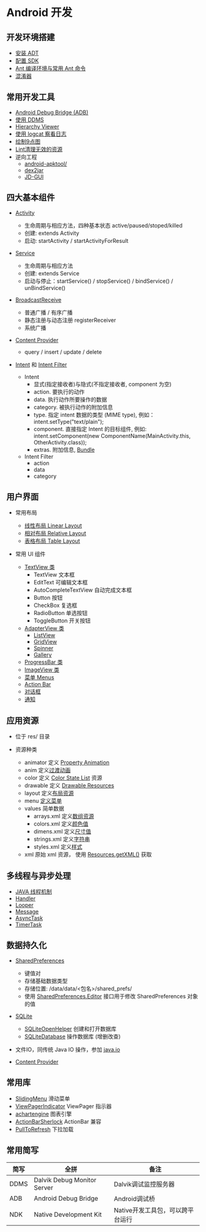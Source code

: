 # Android 开发

## 开发环境搭建
- [安装 ADT](https://developer.android.com/sdk/installing/installing-adt.html)
- [配置 SDK](https://developer.android.com/sdk/installing/adding-packages.html)
- [Ant 编译环境与常用 Ant 命令](https://developer.android.com/tools/building/building-cmdline.html)
- [混淆器](http://developer.android.com/tools/help/proguard.html)

## 常用开发工具
- [Android Debug Bridge (ADB)](https://developer.android.com/tools/help/adb.html)
- [使用 DDMS](https://developer.android.com/tools/debugging/ddms.html)
- [Hierarchy Viewer](https://developer.android.com/tools/debugging/debugging-ui.html)
- [使用 logcat 察看日志](https://developer.android.com/tools/help/logcat.html)
- [绘制9点图](https://developer.android.com/tools/help/draw9patch.html)
- [Lint清理无效的资源](http://tools.android.com/tips/lint)
- 逆向工程
	- [android-apktool/](https://code.google.com/p/android-apktool/)
	- [dex2jar](https://code.google.com/p/dex2jar/)
	- [JD-GUI](http://java.decompiler.free.fr/)

## 四大基本组件
- [Activity](http://developer.android.com/reference/android/app/Activity.html)
	- 生命周期与相应方法，四种基本状态 active/paused/stoped/killed
	- 创建: extends Activity
	- 启动: startActivity / startActivityForResult

- [Service](http://developer.android.com/reference/android/app/Service.html)
	- 生命周期与相应方法
	- 创建: extends Service
	- 启动与停止：startService() / stopService() / bindService() / unBindService()

- [BroadcastReceive](http://developer.android.com/reference/android/content/BroadcastReceiver.html)
	- 普通广播 / 有序广播
	- 静态注册与动态注册 registerReceiver
	- 系统广播

- [Content Provider](http://developer.android.com/reference/android/content/ContentProvider.html)
	- query / insert / update / delete

- [Intent](http://developer.android.com/reference/android/content/Intent.html) 和 [Intent Filter](http://developer.android.com/reference/android/content/IntentFilter.html)
	- Intent
		- 显式(指定接收者)与隐式(不指定接收者, component 为空)
		- action. 要执行的动作
		- data. 执行动作所要操作的数据
		- category. 被执行动作的附加信息
		- type. 指定 intent 数据的类型 (MIME type), 例如：intent.setType("text/plain");
		- component. 直接指定 Intent 的目标组件, 例如: intent.setComponent(new ComponentName(MainActivity.this, OtherActivity.class)); 
		- extras. 附加信息, [Bundle](http://developer.android.com/reference/android/os/Bundle.html)
	- Intent Filter
		- action
		- data
		- category
		
	
## 用户界面
- 常用布局
	- [线性布局 Linear Layout](http://developer.android.com/guide/topics/ui/layout/linear.html)
	- [相对布局 Relative Layout](http://developer.android.com/guide/topics/ui/layout/relative.html)
	- [表格布局 Table Layout](http://developer.android.com/guide/topics/ui/layout/grid.html)

- 常用 UI 组件
	- [TextView 类](http://developer.android.com/reference/android/widget/TextView.html)
		- TextView 文本框
		- EditText 可编辑文本框
		- AutoCompleteTextView 自动完成文本框
		- Button 按钮
		- CheckBox 复选框
		- RadioButton 单选按钮
		- ToggleButton 开关按钮
	- [AdapterView 类](http://developer.android.com/reference/android/widget/AdapterView.html)
		- [ListView](http://developer.android.com/reference/android/widget/ListView.html)
		- [GridView](http://developer.android.com/reference/android/widget/GridView.html)
		- [Spinner](http://developer.android.com/reference/android/widget/Spinner.html)
		- [Gallery](http://developer.android.com/reference/android/widget/Gallery.html)
	- [ProgressBar 类](http://developer.android.com/reference/android/widget/ProgressBar.html)
	- [ImageView 类](http://developer.android.com/reference/android/widget/ImageView.html)
	- [菜单 Menus](http://developer.android.com/guide/topics/ui/menus.html)
	- [Action Bar](http://developer.android.com/guide/topics/ui/actionbar.html)
	- [对话框](http://developer.android.com/guide/topics/ui/dialogs.html)
	- [通知](http://developer.android.com/guide/topics/ui/notifiers/notifications.html)
	
## 应用资源

- 位于 res/ 目录

- 资源种类
	- animator 定义 [Property Animation](http://developer.android.com/guide/topics/graphics/prop-animation.html)
	- anim 定义[过渡动画](http://developer.android.com/guide/topics/graphics/view-animation.html#tween-animation)
	- color 定义 [Color State List](http://developer.android.com/guide/topics/resources/color-list-resource.html) 资源
	- drawable 定义 [Drawable Resources](http://developer.android.com/guide/topics/resources/drawable-resource.html)
	- layout 定义[布局资源](http://developer.android.com/guide/topics/resources/layout-resource.html)
	- menu [定义菜单](http://developer.android.com/guide/topics/resources/menu-resource.html)
	- values 简单数据
		- arrays.xml 定义[数组资源](http://developer.android.com/guide/topics/resources/more-resources.html#TypedArray)
		- colors.xml 定义[颜色值](http://developer.android.com/guide/topics/resources/more-resources.html#Color)
		- dimens.xml 定义[尺寸值](http://developer.android.com/guide/topics/resources/more-resources.html#Dimension)
		- strings.xml 定义[字符串](http://developer.android.com/guide/topics/resources/string-resource.html)
		- styles.xml 定义[样式](http://developer.android.com/guide/topics/resources/style-resource.html)
	- xml 原始 xml 资源， 使用 [Resources.getXML()](https://developer.android.com/reference/android/content/res/Resources.html#getXml(int)) 获取
		

## 多线程与异步处理
- [JAVA 线程机制](http://www.cnblogs.com/DreamSea/archive/2012/01/11/JavaThread.html)
- [Handler](https://developer.android.com/reference/android/os/Handler.html)
- [Looper](https://developer.android.com/reference/android/os/Looper.html)
- [Message](https://developer.android.com/reference/android/os/Message.html)
- [AsyncTask](https://developer.android.com/reference/android/os/AsyncTask.html)
- [TimerTask](https://developer.android.com/reference/java/util/TimerTask.html)

## 数据持久化
- [SharedPreferences](http://developer.android.com/reference/android/content/SharedPreferences.html)
	- 键值对
	- 存储基础数据类型
	- 存储位置: /data/data/<包名>/shared_prefs/
	- 使用 [SharedPreferences.Editor](http://developer.android.com/reference/android/content/SharedPreferences.Editor.html) 接口用于修改 SharedPreferences 对象的值

- [SQLite](http://developer.android.com/reference/android/database/sqlite/package-summary.html)
	- [SQLiteOpenHelper](http://developer.android.com/reference/android/database/sqlite/SQLiteOpenHelper.html) 创建和打开数据库
	- [SQLiteDatabase](http://developer.android.com/reference/android/database/sqlite/SQLiteDatabase.html) 操作数据库 (增删改查)


- 文件IO，同传统 Java IO 操作，参加 [java.io](http://developer.android.com/reference/java/io/package-summary.html)

- [Content Provider](http://developer.android.com/reference/android/content/ContentProvider.html)

## 常用库
- [SlidingMenu](https://github.com/jfeinstein10/SlidingMenu) 滑动菜单
- [ViewPagerIndicator](https://github.com/JakeWharton/Android-ViewPagerIndicator) ViewPager 指示器
- [achartengine](https://code.google.com/p/achartengine/) 图表引擎
- [ActionBarSherlock](http://actionbarsherlock.com/) ActionBar 兼容
- [PullToRefresh](https://github.com/chrisbanes/Android-PullToRefresh) 下拉加载


## 常用简写
|简写|全拼|备注|
|---|---|---|
|DDMS|Dalvik Debug Monitor Server|Dalvik调试监控服务器|
|ADB|Android Debug Bridge|Android调试桥|
|NDK|Native Development Kit|Native开发工具包，可以跨平台运行|
